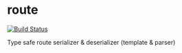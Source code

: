 # route

[![Build Status](https://travis-ci.com/pinyin/route.svg?branch=master)](https://travis-ci.com/pinyin/route)

Type safe route serializer &amp; deserializer (template &amp; parser)
